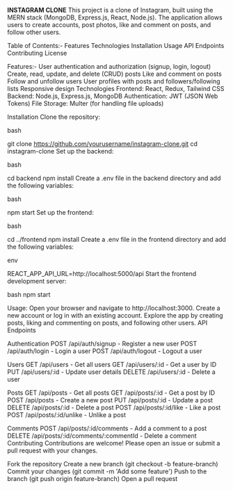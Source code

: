 **INSTAGRAM CLONE**
This project is a clone of Instagram, built using the MERN stack (MongoDB, Express.js, React, Node.js). The application allows users to create accounts, post photos, like and comment on posts, and follow other users.

Table of Contents:-
Features
Technologies
Installation
Usage
API Endpoints
Contributing
License

Features:-
User authentication and authorization (signup, login, logout)
Create, read, update, and delete (CRUD) posts
Like and comment on posts
Follow and unfollow users
User profiles with posts and followers/following lists
Responsive design
Technologies
Frontend: React, Redux, Tailwind CSS
Backend: Node.js, Express.js, MongoDB
Authentication: JWT (JSON Web Tokens)
File Storage: Multer (for handling file uploads)

Installation
Clone the repository:

bash

git clone https://github.com/yourusername/instagram-clone.git
cd instagram-clone
Set up the backend:

bash

cd backend
npm install
Create a .env file in the backend directory and add the following variables:

bash

npm start
Set up the frontend:

bash

cd ../frontend
npm install
Create a .env file in the frontend directory and add the following variables:

env

REACT_APP_API_URL=http://localhost:5000/api
Start the frontend development server:

bash
npm start

Usage:
Open your browser and navigate to http://localhost:3000.
Create a new account or log in with an existing account.
Explore the app by creating posts, liking and commenting on posts, and following other users.
API Endpoints

Authentication
POST /api/auth/signup - Register a new user
POST /api/auth/login - Login a user
POST /api/auth/logout - Logout a user

Users
GET /api/users - Get all users
GET /api/users/:id - Get a user by ID
PUT /api/users/:id - Update user details
DELETE /api/users/:id - Delete a user

Posts
GET /api/posts - Get all posts
GET /api/posts/:id - Get a post by ID
POST /api/posts - Create a new post
PUT /api/posts/:id - Update a post
DELETE /api/posts/:id - Delete a post
POST /api/posts/:id/like - Like a post
POST /api/posts/:id/unlike - Unlike a post

Comments
POST /api/posts/:id/comments - Add a comment to a post
DELETE /api/posts/:id/comments/:commentId - Delete a comment
Contributing
Contributions are welcome! Please open an issue or submit a pull request with your changes.

Fork the repository
Create a new branch (git checkout -b feature-branch)
Commit your changes (git commit -m 'Add some feature')
Push to the branch (git push origin feature-branch)
Open a pull request
